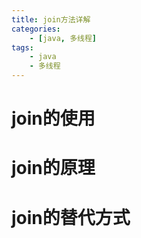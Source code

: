 ```yaml
---
title: join方法详解
categories:
	- [java, 多线程]
tags:
	- java
	- 多线程
---
```


# join的使用



# join的原理



# join的替代方式

